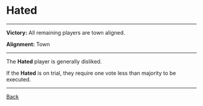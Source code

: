# Hated

---

**Victory:** 
All remaining players are town aligned.

**Alignment:** 
Town

---

The **Hated** player is generally disliked. 

If the **Hated** is on trial, they require one vote less than majority to be executed.

---

[Back](Index2)
